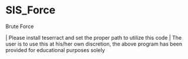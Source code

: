 # SIS_Force
Brute Force

| Please install teserract and set the proper path to utilize this code
| The user is to use this at his/her own discretion, the above program has been provided for educational purposes solely
